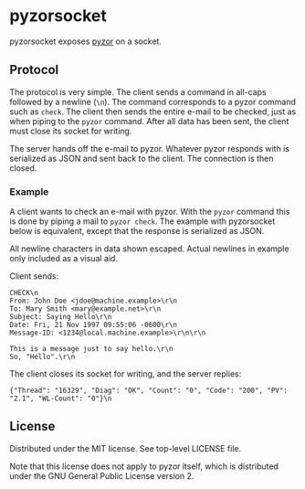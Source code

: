 # pyzorsocket

pyzorsocket exposes [pyzor](https://github.com/SpamExperts/pyzor) on a socket.

## Protocol
The protocol is very simple. The client sends a command in all-caps
followed by a newline (`\n`). The command corresponds to a pyzor command
such as `check`. The client then sends the entire e-mail to be checked,
just as when piping to the `pyzor` command. After all data has been
sent, the client must close its socket for writing.

The server hands off the e-mail to pyzor. Whatever pyzor responds with is
serialized as JSON and sent back to the client. The connection is then closed.

### Example

A client wants to check an e-mail with pyzor. With the `pyzor` command
this is done by piping a mail to `pyzor check`. The example with pyzorsocket 
below is equivalent, except that the response is serialized as JSON.

All newline characters in data shown escaped.
Actual newlines in example only included as a visual aid.

Client sends:

	CHECK\n
	From: John Doe <jdoe@machine.example>\r\n
	To: Mary Smith <mary@example.net>\r\n
	Subject: Saying Hello\r\n
	Date: Fri, 21 Nov 1997 09:55:06 -0600\r\n
	Message-ID: <1234@local.machine.example>\r\n\r\n

	This is a message just to say hello.\r\n
	So, "Hello".\r\n

The client closes its socket for writing, and the server replies:

	{"Thread": "16329", "Diag": "OK", "Count": "0", "Code": "200", "PV": "2.1", "WL-Count": "0"}\n

## License
Distributed under the MIT license. See top-level LICENSE file.

Note that this license does not apply to pyzor itself,
which is distributed under the GNU General Public License version 2.
